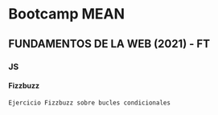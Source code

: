 # Bootcamp MEAN
## FUNDAMENTOS DE LA WEB (2021) - FT
### JS
#### Fizzbuzz

~~~
Ejercicio Fizzbuzz sobre bucles condicionales
~~~